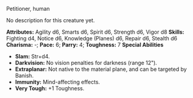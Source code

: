 Petitioner, human

No description for this creature yet.

**Attributes:** Agility d6, Smarts d6, Spirit d6, Strength d6, Vigor d8
**Skills:** Fighting d4, Notice d6, Knowledge (Planes) d6, Repair d6,
Stealth d6
**Charisma:** -; **Pace:** 6; **Parry:** 4; **Toughness:** 7
**Special Abilities**
- **Slam:** Str+d4.
- **Darkvision:** No vision penalties for darkness (range 12").
- **Extraplanar:** Not native to the material plane, and can be targeted
by Banish.
- **Immunity:** Mind-affecting effects.
- **Very Tough:** +1 Toughness.

